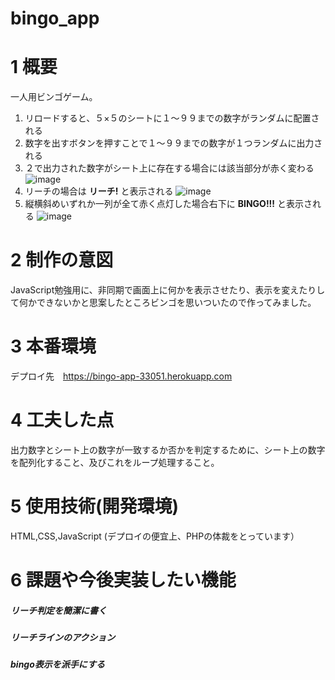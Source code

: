 # bingo_app

# 1 概要

一人用ビンゴゲーム。


1. リロードすると、５×５のシートに１〜９９までの数字がランダムに配置される
2. 数字を出すボタンを押すことで１〜９９までの数字が１つランダムに出力される
3. ２で出力された数字がシート上に存在する場合には該当部分が赤く変わる
![image](https://user-images.githubusercontent.com/75596850/109627392-edc5e100-7b84-11eb-8431-5a92fe8fe0ec.png)
4. リーチの場合は **リーチ!** と表示される
![image](https://user-images.githubusercontent.com/75596850/109627523-0cc47300-7b85-11eb-8fd9-2a72f292d7e0.png)
5. 縦横斜めいずれか一列が全て赤く点灯した場合右下に **BINGO!!!** と表示される
![image](https://user-images.githubusercontent.com/75596850/109627676-34b3d680-7b85-11eb-93e1-607673ab90e3.png)


# 2 制作の意図

JavaScript勉強用に、非同期で画面上に何かを表示させたり、表示を変えたりして何かできないかと思案したところビンゴを思いついたので作ってみました。

# 3 本番環境

デプロイ先　https://bingo-app-33051.herokuapp.com

# 4 工夫した点

出力数字とシート上の数字が一致するか否かを判定するために、シート上の数字を配列化すること、及びこれをループ処理すること。

# 5 使用技術(開発環境)

HTML,CSS,JavaScript
(デプロイの便宜上、PHPの体裁をとっています）

# 6 課題や今後実装したい機能

##### リーチ判定を簡潔に書く
##### リーチラインのアクション
##### bingo表示を派手にする








